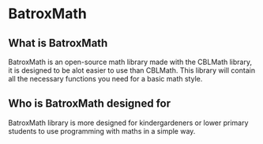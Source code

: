 # BatroxMath
## What is BatroxMath
BatroxMath is an open-source math library made with the CBLMath library, it is designed to be alot easier to use than CBLMath. This library will contain all the necessary functions you need for a basic math style.
## Who is BatroxMath designed for
BatroxMath library is more designed for kindergardeners or lower primary students to use programming with maths in a simple way.
